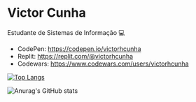 # Victor Cunha

Estudante de Sistemas de Informação :computer:

- CodePen: https://codepen.io/victorhcunha
- Replit: https://replit.com/@victorhcunha
- Codewars: https://www.codewars.com/users/victorhcunha

[![Top Langs](github-readme-stats-six-bay.vercel.app/api/top-langs/?username=victorhcunha&theme=dark&layout=compact)](https://github.com/anuraghazra/github-readme-stats)

![Anurag's GitHub stats](github-readme-stats-six-bay.vercel.app/api?username=victorhcunha&theme=dark&count_private=true)
